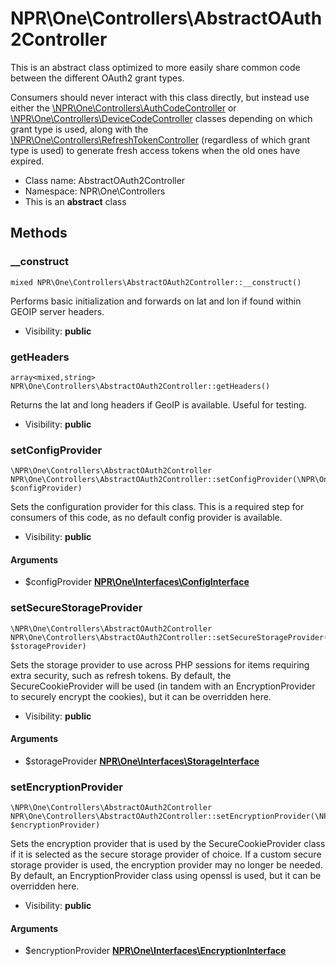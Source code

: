 NPR\One\Controllers\AbstractOAuth2Controller
===============

This is an abstract class optimized to more easily share common code between the different OAuth2 grant types.

Consumers should never interact with this class directly, but instead use either the [\NPR\One\Controllers\AuthCodeController](../classes/NPR.One.Controllers.AuthCodeController.html) or
[\NPR\One\Controllers\DeviceCodeController](../classes/NPR.One.Controllers.DeviceCodeController.html) classes depending on which grant type is used, along with the [\NPR\One\Controllers\RefreshTokenController](../classes/NPR.One.Controllers.RefreshTokenController.html)
(regardless of which grant type is used) to generate fresh access tokens when the old ones have expired.


* Class name: AbstractOAuth2Controller
* Namespace: NPR\One\Controllers
* This is an **abstract** class







Methods
-------


### __construct

    mixed NPR\One\Controllers\AbstractOAuth2Controller::__construct()

Performs basic initialization and forwards on lat and lon if found within GEOIP server headers.



* Visibility: **public**




### getHeaders

    array<mixed,string> NPR\One\Controllers\AbstractOAuth2Controller::getHeaders()

Returns the lat and long headers if GeoIP is available. Useful for testing.



* Visibility: **public**




### setConfigProvider

    \NPR\One\Controllers\AbstractOAuth2Controller NPR\One\Controllers\AbstractOAuth2Controller::setConfigProvider(\NPR\One\Interfaces\ConfigInterface $configProvider)

Sets the configuration provider for this class. This is a required step for consumers of this code,
as no default config provider is available.



* Visibility: **public**


#### Arguments
* $configProvider **[NPR\One\Interfaces\ConfigInterface](NPR-One-Interfaces-ConfigInterface.md)**



### setSecureStorageProvider

    \NPR\One\Controllers\AbstractOAuth2Controller NPR\One\Controllers\AbstractOAuth2Controller::setSecureStorageProvider(\NPR\One\Interfaces\StorageInterface $storageProvider)

Sets the storage provider to use across PHP sessions for items requiring extra security, such as
refresh tokens. By default, the SecureCookieProvider will be used (in tandem with an EncryptionProvider
to securely encrypt the cookies), but it can be overridden here.



* Visibility: **public**


#### Arguments
* $storageProvider **[NPR\One\Interfaces\StorageInterface](NPR-One-Interfaces-StorageInterface.md)**



### setEncryptionProvider

    \NPR\One\Controllers\AbstractOAuth2Controller NPR\One\Controllers\AbstractOAuth2Controller::setEncryptionProvider(\NPR\One\Interfaces\EncryptionInterface $encryptionProvider)

Sets the encryption provider that is used by the SecureCookieProvider class if it is selected as the
secure storage provider of choice. If a custom secure storage provider is used, the encryption
provider may no longer be needed. By default, an EncryptionProvider class using openssl is used,
but it can be overridden here.



* Visibility: **public**


#### Arguments
* $encryptionProvider **[NPR\One\Interfaces\EncryptionInterface](NPR-One-Interfaces-EncryptionInterface.md)**


